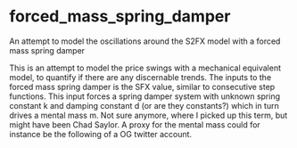 # forced_mass_spring_damper
An attempt to model the oscillations around the S2FX model with a forced mass spring damper

This is an attempt to model the price swings with a mechanical equivalent model, to quantify if there are any discernable trends. The inputs to the forced mass spring damper is the SFX value, similar to consecutive step functions. This input forces a spring damper system with unknown spring constant k and damping constant d (or are they constants?) which in turn drives a mental mass m. Not sure anymore, where I picked up this term, but might have been Chad Saylor. A proxy for the mental mass could for instance be the following of a OG twitter account.

